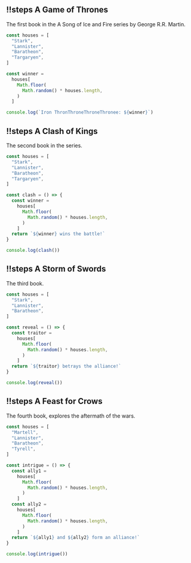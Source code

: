 ## !!steps A Game of Thrones

The first book in the A Song of Ice and Fire series by George R.R. Martin.

```js ! george.js
const houses = [
  "Stark",
  "Lannister",
  "Baratheon",
  "Targaryen",
]

const winner =
  houses[
    Math.floor(
      Math.random() * houses.length,
    )
  ]

console.log(`Iron ThronThroneThroneThronee: ${winner}`)
```

## !!steps A Clash of Kings

The second book in the series.

```js ! george.js
const houses = [
  "Stark",
  "Lannister",
  "Baratheon",
  "Targaryen",
]

const clash = () => {
  const winner =
    houses[
      Math.floor(
        Math.random() * houses.length,
      )
    ]
  return `${winner} wins the battle!`
}

console.log(clash())
```

## !!steps A Storm of Swords

The third book.

```js ! george.js
const houses = [
  "Stark",
  "Lannister",
  "Baratheon",
]

const reveal = () => {
  const traitor =
    houses[
      Math.floor(
        Math.random() * houses.length,
      )
    ]
  return `${traitor} betrays the alliance!`
}

console.log(reveal())
```

## !!steps A Feast for Crows

The fourth book, explores the aftermath of the wars.

```js ! george.js
const houses = [
  "Martell",
  "Lannister",
  "Baratheon",
  "Tyrell",
]

const intrigue = () => {
  const ally1 =
    houses[
      Math.floor(
        Math.random() * houses.length,
      )
    ]
  const ally2 =
    houses[
      Math.floor(
        Math.random() * houses.length,
      )
    ]
  return `${ally1} and ${ally2} form an alliance!`
}

console.log(intrigue())
```